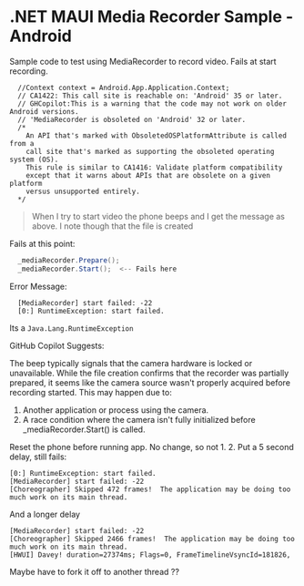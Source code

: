 # .NET MAUI Media Recorder Sample - Android
Sample code to test using MediaRecorder to record video. Fails at start recording.


```
  //Context context = Android.App.Application.Context;
  // CA1422: This call site is reachable on: 'Android' 35 or later.
  // GHCopilot:This is a warning that the code may not work on older Android versions.
  // 'MediaRecorder is obsoleted on 'Android' 32 or later.
  /*
    An API that's marked with ObsoletedOSPlatformAttribute is called from a
    call site that's marked as supporting the obsoleted operating system (OS).
    This rule is similar to CA1416: Validate platform compatibility 
    except that it warns about APIs that are obsolete on a given platform 
    versus unsupported entirely.
  */
```

>  When I try to start video the phone beeps and I get the message as above. I note though that the file is created

Fails at this point:
```cs
  _mediaRecorder.Prepare();
  _mediaRecorder.Start();  <-- Fails here
```

Error Message:

```
  [MediaRecorder] start failed: -22
  [0:] RuntimeException: start failed.
```

Its a ```Java.Lang.RuntimeException```

GitHub Copilot Suggests:

The beep typically signals that the camera hardware is locked or unavailable. While the file creation confirms that the recorder was partially prepared, it seems like the camera source wasn't properly acquired before recording started. This may happen due to:
1. Another application or process using the camera.
2. A race condition where the camera isn't fully initialized before _mediaRecorder.Start() is called.

Reset the phone before running app. No change, so not 1.
2. Put a 5 second delay, still fails:

```
[0:] RuntimeException: start failed.
[MediaRecorder] start failed: -22
[Choreographer] Skipped 472 frames!  The application may be doing too much work on its main thread.
```

And a longer delay

```
[MediaRecorder] start failed: -22
[Choreographer] Skipped 2466 frames!  The application may be doing too much work on its main thread.
[HWUI] Davey! duration=27374ms; Flags=0, FrameTimelineVsyncId=181826,
```

Maybe have to fork it off to another thread ??




